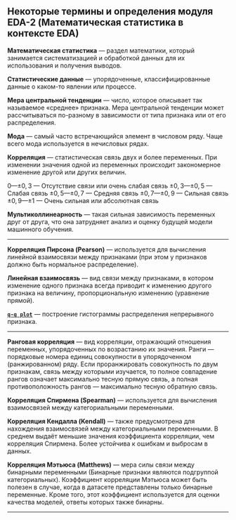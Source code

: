 ## Некоторые термины и определения модуля EDA-2 (Математическая статистика в контексте EDA) ##

**Математическая статистика**&nbsp;&mdash; раздел математики, который занимается
систематизацией и обработкой данных для их использования и получения выводов.

**Статистические данные**&nbsp;&mdash; упорядоченные, классифицированные данные
о каком-то явлении или процессе.

**Мера центральной тенденции**&nbsp;&mdash; число, которое описывает так
называемое &laquo;среднее&raquo; признака. Мера центральной тенденции может
рассчитываться по-разному в зависимости от типа признака или от его
распределения.

**Мода**&nbsp;&mdash; самый часто встречающийся элемент в числовом ряду. Чаще
всего мода используется в нечисловых рядах.

**Корреляция**&nbsp;&mdash; статистическая связь двух и более переменных. При
изменении значения одной из переменных происходит закономерное изменение другой
или других величин.

0&mdash;$\pm0,3$&nbsp;&mdash; Отсутствие связи или очень слабая связь
$\pm0,3$&mdash;$\pm0,5$&nbsp;&mdash; Слабая связь
$\pm0,5$&mdash;$\pm0,7$&nbsp;&mdash; Средняя связь
$\pm0,7$&mdash;$\pm0,9$&nbsp;&mdash; Сильная связь
$\pm0,9$&mdash;$\pm1$&nbsp;&mdash; Очень сильная или абсолютная связь

**Мультиколлинеарность**&nbsp;&mdash; такая сильная зависимость переменных друг
от друга, что она затрудняет анализ и оценку будущей модели машинного обучения.

----

**Корреляция Пирсона (Pearson)**&nbsp;&mdash; используется для вычисления линейной
взаимосвязи между признаками (при этом у признаков должно быть нормальное
распределение).

**Линейная взаимосвязь**&nbsp;&mdash; вид связи между признаками, в котором
изменение одного признака всегда приводит к изменению другого признака на
величину, пропорциональную изменению (уравнение прямой).

[**`q-q plot`**](https://habr.com/ru/post/578754/)&nbsp;&mdash; построение
гистограммы распределения непрерывного признака.

----

**Ранговая корреляция**&nbsp;&mdash; вид корреляции, отражающий отношения
переменных, упорядоченных по возрастанию их значения. Ранги&nbsp;&mdash;
порядковые номера единиц совокупности в упорядоченном (ранжированном) ряду. Если
проранжировать совокупность по двум признакам, связь между которыми изучается,
то полное совпадение рангов означает максимально тесную прямую связь, а полная
противоположность рангов&nbsp;&mdash; максимально тесную обратную связь.

**Корреляция Спирмена (Spearman)**&nbsp;&mdash; используется для вычисления
взаимосвязей между категориальными переменными.

**Корреляция Кендалла (Kendall)**&nbsp;&mdash; также предусмотрена для
нахождения взаимосвязей между категориальными переменными. В среднем выдаёт
меньшие значения коэффициента корреляции, чем корреляция Спирмена. Более
устойчива к ошибкам и выбросам в данных.

**Корреляция Мэтьюса (Matthews)**&nbsp;&mdash; мера силы связи между бинарными
переменными (Бинарные признаки являются подгруппой категориальных). Коэффициент
корреляции Мэтьюса может быть полезен в случае, когда в датасете представлены
только бинарные переменные. Кроме того, этот коэффициент используется для оценки
качества моделей, ответы которых также бинарны.

----
